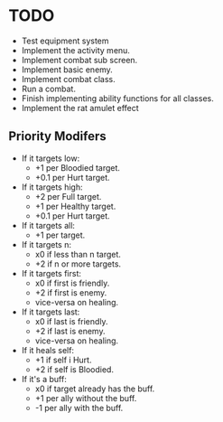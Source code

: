 # TODO

- Test equipment system
- Implement the activity menu.
- Implement combat sub screen.
- Implement basic enemy.
- Implement combat class.
- Run a combat.
- Finish implementing ability functions for all classes.
- Implement the rat amulet effect

## Priority Modifers

- If it targets low:
    - +1 per Bloodied target.
    - +0.1 per Hurt target.
- If it targets high:
    - +2 per Full target.
    - +1 per Healthy target.
    - +0.1 per Hurt target.
- If it targets all:
    - +1 per target.
- If it targets n:
    - x0 if less than n target.
    - +2 if n or more targets.
- If it targets first:
    - x0 if first is friendly.
    - +2 if first is enemy.
    - vice-versa on healing.
- If it targets last:
    - x0 if last is friendly.
    - +2 if last is enemy.
    - vice-versa on healing.
- If it heals self:
    - +1 if self i Hurt.
    - +2 if self is Bloodied.
- If it's a buff:
    - x0 if target already has the buff.
    - +1 per ally without the buff.
    - -1 per ally with the buff.
